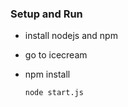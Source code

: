 ### Setup and Run
*   install nodejs and npm
*   go to icecream  
*   npm install
   
        node start.js		
